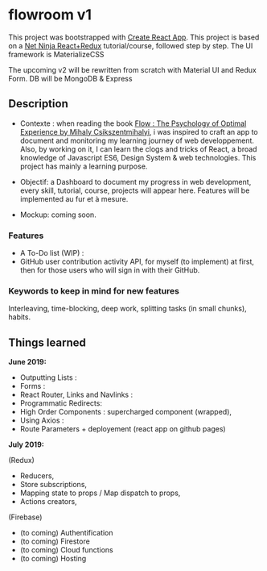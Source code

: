 # flowroom v1 

This project was bootstrapped with [Create React App](https://github.com/facebook/create-react-app).
This project is based on a [Net Ninja React+Redux](https://www.youtube.com/watch?v=OxIDLw0M-m0&list=PL4cUxeGkcC9ij8CfkAY2RAGb-tmkNwQHG) tutorial/course, followed step by step.
The UI framework is MaterializeCSS

The upcoming v2 will be rewritten from scratch with Material UI and Redux Form. DB will be MongoDB & Express

## Description

- Contexte : when reading the book [Flow : The Psychology of Optimal Experience by Mihaly Csikszentmihalyi](https://www.goodreads.com/book/show/66354.Flow), i was inspired to craft an app to document and monitoring my learning journey of web developpement. Also, by working on it, I can learn the clogs and tricks of React, a broad knowledge of Javascript ES6, Design System & web technologies. This project has mainly a learning purpose.  

- Objectif: a Dashboard to document my progress in web development, every skill, tutorial, course, projects will appear here. Features will be implemented au fur et à mesure.  

- Mockup: coming soon. 

### Features 

- A To-Do list (WIP) : 
- GitHub user contribution activity API, for myself (to implement) at first, then for those users who will sign in with their GitHub.

### Keywords to keep in mind for new features

Interleaving, time-blocking, deep work, splitting tasks (in small chunks), habits.

## Things learned 
 
__June 2019:__

- Outputting Lists :  
- Forms :  
- React Router, Links and Navlinks :  
- Programmatic Redirects:  
- High Order Components : supercharged component (wrapped),  
- Using Axios :  
- Route Parameters + deployement (react app on github pages)  

__July 2019:__

(Redux)
- Reducers,
- Store subscriptions, 
- Mapping state to props / Map dispatch to props,
- Actions creators,

(Firebase)
- (to coming) Authentification
- (to coming) Firestore
- (to coming) Cloud functions
- (to coming) Hosting
